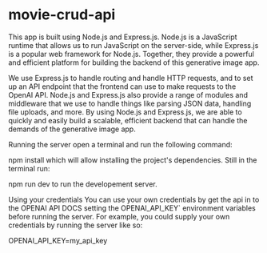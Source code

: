 # movie-crud-api
This app is built using Node.js and Express.js. Node.js is a JavaScript runtime that allows us to run JavaScript on the server-side, while Express.js is a popular web framework for Node.js. Together, they provide a powerful and efficient platform for building the backend of this generative image app.

We use Express.js to handle routing and handle HTTP requests, and to set up an API endpoint that the frontend can use to make requests to the OpenAI API. Node.js and Express.js also provide a range of modules and middleware that we use to handle things like parsing JSON data, handling file uploads, and more. By using Node.js and Express.js, we are able to quickly and easily build a scalable, efficient backend that can handle the demands of the generative image app.

Running the server
open a terminal and run the following command:

npm install
which will allow installing the project's dependencies. Still in the terminal run:

npm run dev
to run the developement server.

Using your credentials
You can use your own credentials by get the api in to the OPENAI API DOCS setting the OPENAI_API_KEY` environment variables before running the server. For example, you could supply your own credentials by running the server like so:

OPENAI_API_KEY=my_api_key
